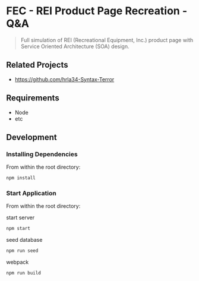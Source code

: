# FEC - REI Product Page Recreation - Q&A

> Full simulation of REI (Recreational Equipment, Inc.) product page with Service Oriented Architecture (SOA) design.

## Related Projects

  - https://github.com/hrla34-Syntax-Terror

## Requirements

- Node 
- etc

## Development

### Installing Dependencies

From within the root directory:

```sh
npm install
```

### Start Application

From within the root directory:

start server
```sh
npm start
```

seed database
```sh
npm run seed
```

webpack
```sh
npm run build
```
